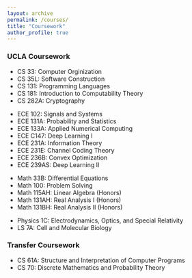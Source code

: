 ```yaml
---
layout: archive
permalink: /courses/
title: "Coursework"
author_profile: true
---
```


### UCLA Coursework

- CS 33: Computer Orginization
- CS 35L: Software Construction
- CS 131: Programming Languages
- CS 181: Introduction to Computability Theory
- CS 282A: Cryptography

<!-- -->
- ECE 102: Signals and Systems
- ECE 131A: Probability and Statistics 
- ECE 133A: Applied Numerical Computing 
- ECE C147: Deep Learning I
- ECE 231A: Information Theory
- ECE 231E: Channel Coding Theory
- ECE 236B: Convex Optimization
- ECE 239AS: Deep Learning II

<!-- -->

- Math 33B: Differential Equations 
- Math 100: Problem Solving 
- Math 115AH: Linear Algebra (Honors)
- Math 131AH: Real Analysis I (Honors)
- Math 131BH: Real Analysis II (Honors)

<!-- -->

- Physics 1C: Electrodynamics, Optics, and Special Relativity 
- LS 7A: Cell and Molecular Biology 

<!-- -->

### Transfer Coursework

- CS 61A: Structure and Interpretation of Computer Programs 
- CS 70: Discrete Mathematics and Probability Theory 




